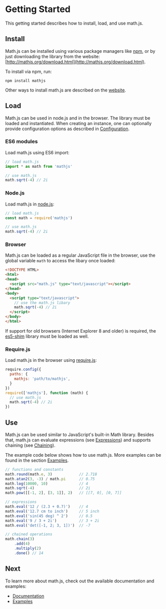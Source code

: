 # Getting Started

This getting started describes how to install, load, and use math.js.


## Install

Math.js can be installed using various package managers like [npm](https://npmjs.org/), or by just downloading the library from the website: [http://mathjs.org/download.html](http://mathjs.org/download.html).

To install via npm, run:

    npm install mathjs

Other ways to install math.js are described on the [website](http://mathjs.org/download.html).


## Load

Math.js can be used in node.js and in the browser. The library must be loaded
and instantiated. When creating an instance, one can optionally provide
configuration options as described in
[Configuration](core/configuration.md).

### ES6 modules

Load math.js using ES6 import:

```js
// load math.js
import * as math from 'mathjs'

// use math.js
math.sqrt(-4) // 2i
```

### Node.js

Load math.js in [node.js](http://nodejs.org/):

```js
// load math.js
const math = require('mathjs')

// use math.js
math.sqrt(-4) // 2i
```


### Browser

Math.js can be loaded as a regular JavaScript file in the browser, use the global
variable `math` to access the libary once loaded:

```html
<!DOCTYPE HTML>
<html>
<head>
  <script src="math.js" type="text/javascript"></script>
</head>
<body>
  <script type="text/javascript">
    // use the math.js libary
    math.sqrt(-4) // 2i
  </script>
</body>
</html>
```

If support for old browsers (Internet Explorer 8 and older) is required,
the [es5-shim](https://github.com/kriskowal/es5-shim) library must be loaded
as well.


### Require.js

Load math.js in the browser using [require.js](http://requirejs.org/):

```js
require.config({
  paths: {
    mathjs: 'path/to/mathjs',
  }
})
require(['mathjs'], function (math) {
  // use math.js
  math.sqrt(-4) // 2i
})
```

## Use

Math.js can be used similar to JavaScript's built-in Math library. Besides that,
math.js can evaluate expressions (see [Expressions](expressions/index.md)) and
supports chaining (see [Chaining](core/chaining.md)).

The example code below shows how to use math.js. More examples can be found in the
section [Examples](http://mathjs.org/examples/index.html).

```js
// functions and constants
math.round(math.e, 3)            // 2.718
math.atan2(3, -3) / math.pi      // 0.75
math.log(10000, 10)              // 4
math.sqrt(-4)                    // 2i
math.pow([[-1, 2], [3, 1]], 2)   // [[7, 0], [0, 7]]

// expressions
math.eval('12 / (2.3 + 0.7)')    // 4
math.eval('12.7 cm to inch')     // 5 inch
math.eval('sin(45 deg) ^ 2')     // 0.5
math.eval('9 / 3 + 2i')          // 3 + 2i
math.eval('det([-1, 2; 3, 1])')  // -7

// chained operations
math.chain(3)
    .add(4)
    .multiply(2)
    .done() // 14
```

## Next

To learn more about math.js, check out the available documentation and examples:

- [Documentation](index.md)
- [Examples](http://mathjs.org/examples/index.html)
